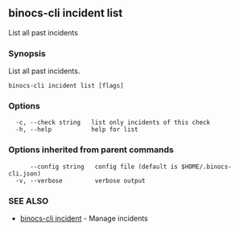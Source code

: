 ## binocs-cli incident list

List all past incidents

### Synopsis


List all past incidents.


```
binocs-cli incident list [flags]
```

### Options

```
  -c, --check string   list only incidents of this check
  -h, --help           help for list
```

### Options inherited from parent commands

```
      --config string   config file (default is $HOME/.binocs-cli.json)
  -v, --verbose         verbose output
```

### SEE ALSO

* [binocs-cli incident](binocs-cli_incident.md)	 - Manage incidents

